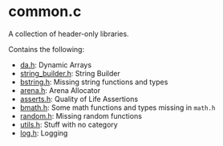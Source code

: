 # common.c

A collection of header-only libraries.

Contains the following:
- [da.h](./src/da.h): Dynamic Arrays
- [string_builder.h](./src/string_builder.h): String Builder
- [bstring.h](./src/bstring.h): Missing string functions and types
- [arena.h](./src/arena.h): Arena Allocator
- [asserts.h](./src/asserts.h): Quality of Life Assertions
- [bmath.h](./src/bmath.h): Some math functions and types missing in `math.h`
- [random.h](./src/random.h): Missing random functions
- [utils.h](./src/utils.h): Stuff with no category
- [log.h](./src/log.h): Logging
